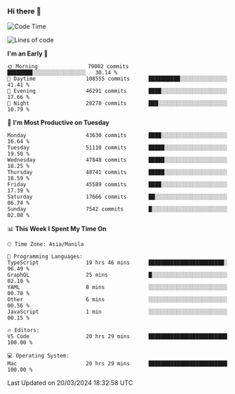 ### Hi there 👋

<!--START_SECTION:waka-->
![Code Time](http://img.shields.io/badge/Code%20Time-4%2C975%20hrs%204%20mins-blue)

![Lines of code](https://img.shields.io/badge/From%20Hello%20World%20I%27ve%20Written-117.3%20million%20lines%20of%20code-blue)

**I'm an Early 🐤** 

```text
🌞 Morning                79002 commits       ████████░░░░░░░░░░░░░░░░░   30.14 % 
🌆 Daytime                108555 commits      ██████████░░░░░░░░░░░░░░░   41.41 % 
🌃 Evening                46291 commits       ████░░░░░░░░░░░░░░░░░░░░░   17.66 % 
🌙 Night                  28278 commits       ███░░░░░░░░░░░░░░░░░░░░░░   10.79 % 
```
📅 **I'm Most Productive on Tuesday** 

```text
Monday                   43630 commits       ████░░░░░░░░░░░░░░░░░░░░░   16.64 % 
Tuesday                  51110 commits       █████░░░░░░░░░░░░░░░░░░░░   19.50 % 
Wednesday                47848 commits       █████░░░░░░░░░░░░░░░░░░░░   18.25 % 
Thursday                 48741 commits       █████░░░░░░░░░░░░░░░░░░░░   18.59 % 
Friday                   45589 commits       ████░░░░░░░░░░░░░░░░░░░░░   17.39 % 
Saturday                 17666 commits       ██░░░░░░░░░░░░░░░░░░░░░░░   06.74 % 
Sunday                   7542 commits        █░░░░░░░░░░░░░░░░░░░░░░░░   02.88 % 
```


📊 **This Week I Spent My Time On** 

```text
🕑︎ Time Zone: Asia/Manila

💬 Programming Languages: 
TypeScript               19 hrs 46 mins      ████████████████████████░   96.49 % 
GraphQL                  25 mins             █░░░░░░░░░░░░░░░░░░░░░░░░   02.10 % 
YAML                     8 mins              ░░░░░░░░░░░░░░░░░░░░░░░░░   00.70 % 
Other                    6 mins              ░░░░░░░░░░░░░░░░░░░░░░░░░   00.56 % 
JavaScript               1 min               ░░░░░░░░░░░░░░░░░░░░░░░░░   00.15 % 

🔥 Editors: 
VS Code                  20 hrs 29 mins      █████████████████████████   100.00 % 

💻 Operating System: 
Mac                      20 hrs 29 mins      █████████████████████████   100.00 % 
```


 Last Updated on 20/03/2024 18:32:58 UTC
<!--END_SECTION:waka-->


<!--
**rad182/rad182** is a ✨ _special_ ✨ repository because its `README.md` (this file) appears on your GitHub profile.

Here are some ideas to get you started:

- 🔭 I’m currently working on ...
- 🌱 I’m currently learning ...
- 👯 I’m looking to collaborate on ...
- 🤔 I’m looking for help with ...
- 💬 Ask me about ...
- 📫 How to reach me: ...
- 😄 Pronouns: ...
- ⚡ Fun fact: ...
-->
